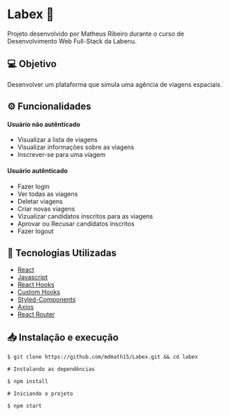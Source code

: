 # Labex 🚀 

Projeto desenvolvido por Matheus Ribeiro durante o curso de Desenvolvimento Web Full-Stack da Labenu.

## 💻 Objetivo

Desenvolver um plataforma que simula uma agência de viagens espaciais.

## ⚙️ Funcionalidades
#### Usuário não autênticado 
  - Visualizar a lista de viagens
  - Visualizar informações sobre as viagens
  - Inscrever-se para uma viagem

#### Usuário autênticado
  - Fazer login
  - Ver todas as viagens
  - Deletar viagens
  - Criar novas viagens
  - Vizualizar candidatos inscritos para as viagens
  - Aprovar ou Recusar candidatos inscritos
  - Fazer logout
  
## 🔨 Tecnologias Utilizadas
  - [React](https://pt-br.reactjs.org/)
  - [Javascript](https://www.javascript.com/)
  - [React Hooks](https://pt-br.reactjs.org/docs/hooks-intro.html)
  - [Custom Hooks](https://pt-br.reactjs.org/docs/hooks-custom.html)
  - [Styled-Components](https://styled-components.com/)
  - [Axios](https://axios-http.com/ptbr/docs/intro)
  - [React Router](https://reactrouter.com/)
 
## 📥 Instalação e execução
```
$ git clone https://github.com/mdmath15/Labex.git && cd labex
``` 

```
# Instalando as dependências

$ npm install

# Iniciando o projeto

$ npm start
```

